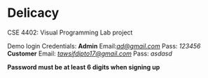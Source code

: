 # Delicacy
CSE 4402: Visual Programming Lab project

Demo login Credentials:
**Admin**
Email:*ad@gmail.com*
Pass: *123456*
**Customer**
Email: *tawsifdipto17@gmail.com*
Pass: *asdasd*

**Password must be at least 6 digits when signing up**

